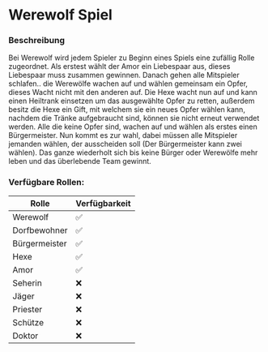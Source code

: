 # Werewolf Spiel 

### Beschreibung
Bei Werewolf wird jedem Spieler zu Beginn eines Spiels eine zufällig Rolle zugeordnet. Als erstest wählt der Amor ein Liebespaar aus,  dieses Liebespaar muss zusammen gewinnen. Danach gehen alle Mitspieler schlafen.. die Werewölfe wachen auf und wählen gemeinsam ein Opfer, dieses Wacht nicht mit den anderen auf. Die Hexe wacht nun auf und kann einen Heiltrank einsetzen um das ausgewählte Opfer zu retten, außerdem besitz die Hexe ein Gift, mit welchem sie ein neues Opfer wählen kann, nachdem die Tränke aufgebraucht sind, können sie nicht erneut verwendet werden. Alle die keine Opfer sind, wachen auf und wählen als erstes einen Bürgermeister. Nun kommt es zur wahl, dabei müssen alle Mitspieler jemanden wählen, der ausscheiden soll (Der Bürgermeister kann zwei wählen). Das ganze wiederholt sich bis keine Bürger oder Werewölfe mehr leben und das überlebende Team gewinnt.


### Verfügbare Rollen:
| Rolle | Verfügbarkeit |
| ----------- | ----------- |
| Werewolf      |  ✅|
| Dorfbewohner  |  ✅|
| Bürgermeister |  ✅|
| Hexe          |  ✅|
| Amor          |  ✅|
| Seherin       |  ❌|
| Jäger         |  ❌|
| Priester      |  ❌|
| Schütze       |  ❌|
| Doktor        |  ❌|

